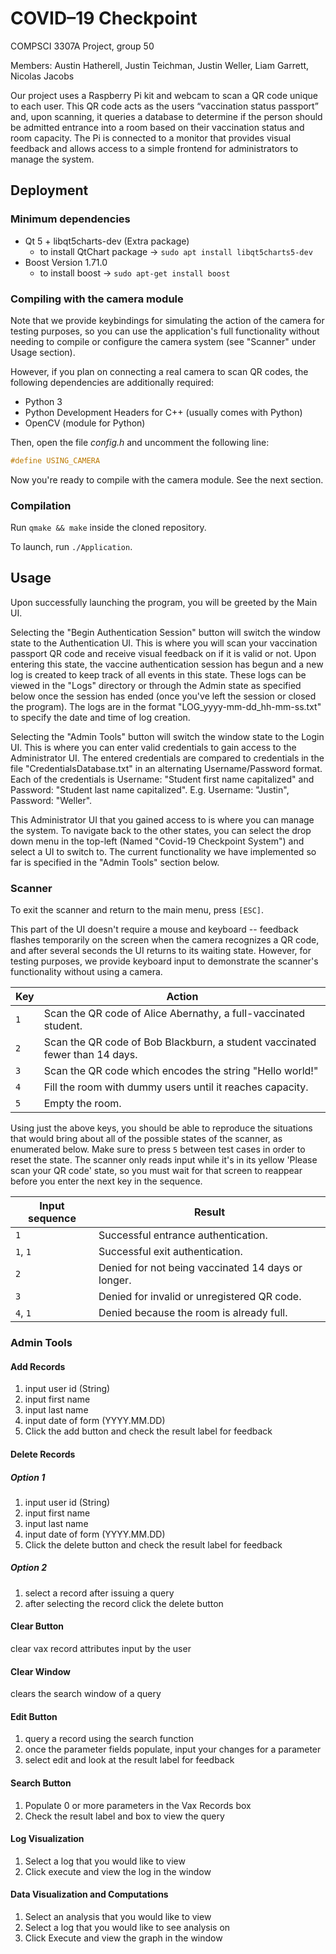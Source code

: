 # COVID–19 Checkpoint

COMPSCI 3307A Project, group 50

Members: Austin Hatherell, Justin Teichman, Justin Weller, Liam Garrett, Nicolas Jacobs

Our project uses a Raspberry Pi kit and webcam to scan a QR code unique to each user. This QR code acts as the users “vaccination status passport” and, upon scanning, it queries a database to determine if the person should be admitted entrance into a room based on their vaccination status and room capacity. The Pi is connected to a monitor that provides visual feedback and allows access to a simple frontend for administrators to manage the system.


## Deployment

### Minimum dependencies

- Qt 5 + libqt5charts-dev (Extra package)
    - to install QtChart package -> `sudo apt install libqt5charts5-dev`
- Boost Version 1.71.0
    - to install boost -> `sudo apt-get install boost`

### Compiling with the camera module

Note that we provide keybindings for simulating the action of the camera for testing purposes,
so you can use the application's full functionality without needing to compile or configure
the camera system (see "Scanner" under Usage section).

However, if you plan on connecting a real camera to scan QR codes, the following
dependencies are additionally required:

- Python 3
- Python Development Headers for C++ (usually comes with Python)
- OpenCV (module for Python)

Then, open the file *config.h* and uncomment the following line:

```c++
#define USING_CAMERA
```

Now you're ready to compile with the camera module. See the next section.

### Compilation

Run `qmake && make` inside the cloned repository.

To launch, run `./Application`.


## Usage

Upon successfully launching the program, you will be greeted by the Main UI.

Selecting the "Begin Authentication Session" button will switch the window state to the Authentication UI.
This is where you will scan your vaccination passport QR code and receive visual
feedback on if it is valid or not. Upon entering this state, the vaccine authentication session has begun and 
a new log is created to keep track of all events in this state. These logs can be viewed in the "Logs" directory 
or through the Admin state as specified below once the session has ended (once you've left the session or closed
the program). The logs are in the format "LOG_yyyy-mm-dd_hh-mm-ss.txt" to specify the date and time of log creation.

Selecting the "Admin Tools" button will switch the window state to the Login UI.
This is where you can enter valid credentials to gain access to the Administrator
UI. The entered credentials are compared to credentials in the file
"CredentialsDatabase.txt" in an alternating Username/Password format. Each of the
credentials is Username: "Student first name capitalized" and Password: 
"Student last name capitalized". E.g. Username: "Justin", Password: "Weller".

This Administrator UI that you gained access to is where you can manage the system.
To navigate back to the other states, you can select the drop down menu in the
top-left (Named "Covid-19 Checkpoint System") and select a UI to switch to. The
current functionality we have implemented so far is specified in the "Admin Tools"
section below.

### Scanner

To exit the scanner and return to the main menu, press `[ESC]`.

This part of the UI doesn't require a mouse and keyboard -- feedback flashes
temporarily on the screen when the camera recognizes a QR code, and after several
seconds the UI returns to its waiting state. However, for testing purposes, we
provide keyboard input to demonstrate the scanner's functionality without using
a camera.

| Key     | Action                                                                           |
----------|-----------------------------------------------------------------------------------
| `1`     | Scan the QR code of Alice Abernathy, a full-vaccinated student.                  |
| `2`     | Scan the QR code of Bob Blackburn, a student vaccinated fewer than 14 days.      |
| `3`     | Scan the QR code which encodes the string "Hello world!"                         |
| `4`     | Fill the room with dummy users until it reaches capacity.                        |
| `5`     | Empty the room.                                                                  |

Using just the above keys, you should be able to reproduce the situations that would bring
about all of the possible states of the scanner, as enumerated below. Make sure to press `5`
between test cases in order to reset the state. The scanner only reads input while it's in
its yellow 'Please scan your QR code' state, so you must wait for that screen to reappear
before you enter the next key in the sequence.

| Input sequence | Result                                                                    |
-----------------|----------------------------------------------------------------------------
| `1`            | Successful entrance authentication.                                       |
| `1`, `1`       | Successful exit authentication.                                           |
| `2`            | Denied for not being vaccinated 14 days or longer.                        |
| `3`            | Denied for invalid or unregistered QR code.                               |
| `4`, `1`       | Denied because the room is already full.                                  |

### Admin Tools

#### Add Records

1. input user id (String)
2. input first name
3. input last name
4. input date of form (YYYY.MM.DD)
5. Click the add button and check the result label for feedback

#### Delete Records

##### Option 1
1. input user id (String)
2. input first name
3. input last name
4. input date of form (YYYY.MM.DD)
5. Click the delete button and check the result label for feedback

##### Option 2
1. select a record after issuing a query
2. after selecting the record click the delete button


#### Clear Button 

clear vax record attributes input by the user

#### Clear Window

clears the search window of a query

#### Edit Button

1. query a record using the search function
2. once the parameter fields populate, input your changes for a parameter
3. select edit and look at the result label for feedback

#### Search Button 

1. Populate 0 or more parameters in the Vax Records box
2. Check the result label and box to view the query

#### Log Visualization

1. Select a log that you would like to view
2. Click execute and view the log in the window

#### Data Visualization and Computations

1. Select an analysis that you would like to view
2. Select a log that you would like to see analysis on
3. Click Execute and view the graph in the window

